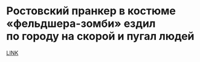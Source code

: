 # Ростовский пранкер в костюме «фельдшера-зомби» ездил по городу на скорой и пугал людей



[LINK](https://varlamov.ru/4015330.html)